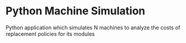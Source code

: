 Python Machine Simulation
=========================

Python application which simulates N machines to analyze the costs of replacement policies for its modules
